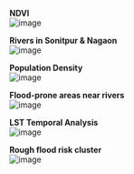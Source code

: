 **NDVI**  
![image](https://github.com/user-attachments/assets/8e05fe7f-bf9a-487a-8cfc-048122111f64)  

**Rivers in Sonitpur & Nagaon**  
![image](https://github.com/user-attachments/assets/a9a5bc94-dd22-401a-8a9a-bba56f687492)  

**Population Density**  
![image](https://github.com/user-attachments/assets/a25bc9a1-85b1-4b4e-8572-74a91e4aa490)  

**Flood-prone areas near rivers**  
![image](https://github.com/user-attachments/assets/ebbec194-fe8f-4c06-9f52-6f2c8193ea7c)  

**LST Temporal Analysis**  
![image](https://github.com/user-attachments/assets/9a39d49a-25db-485e-940f-6715ec8695c6)  

**Rough flood risk cluster**  
![image](https://github.com/user-attachments/assets/364f3bcb-eb5e-4c95-bc5d-8489861a64fd)  
